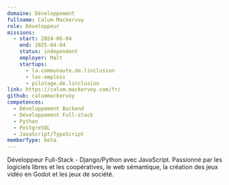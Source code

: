 ```yaml
---
domaine: Développement
fullname: Calum Mackervoy
role: Développeur
missions:
  - start: 2024-06-04
    end: 2025-04-04
    status: independent
    employer: Malt
    startups:
      - la.communaute.de.linclusion
      - les-emplois
      - pilotage.de.linclusion
link: https://calum.mackervoy.com/fr/
github: calummackervoy
competences:
  - Développement Backend
  - Développement Full-stack
  - Python
  - PostgreSQL
  - JavaScript/TypeScript
memberType: beta
---
```

Développeur Full-Stack - Django/Python avec JavaScript. Passionné par les logiciels libres et les coopératives, le web sémantique, la création des jeux vidéo en Godot et les jeux de société.
